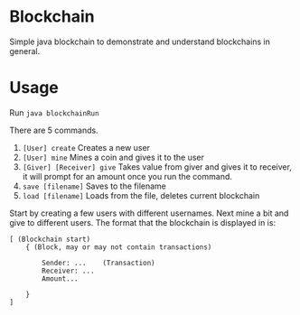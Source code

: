 # Blockchain

Simple java blockchain to demonstrate and understand blockchains in general.



# Usage

Run `java blockchainRun`

There are 5 commands.

1. `[User] create`
    Creates a new user
2. `[User] mine`
    Mines a coin and gives it to the user
3. `[Giver] [Receiver] give`
    Takes value from giver and gives it to receiver, it will prompt for an amount once you run the command.
4. `save [filename]`
    Saves to the filename
5. `load [filename]`
    Loads from the file, deletes current blockchain

Start by creating a few users with different usernames. Next mine a bit and give to different users. The format that the blockchain is displayed in is:

```
[ (Blockchain start)
    { (Block, may or may not contain transactions)

        Sender: ...    (Transaction)
        Receiver: ...
        Amount...

    }
]
```
